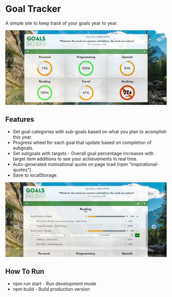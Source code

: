# Goal Tracker

A simple site to keep track of your goals year to year.

![Goal Tracker Screenshot #1](./src/assets/screens/screen1.jpg)

## Features

-   Set goal categories with sub-goals based on what you plan to acomplish this year.
-   Progress wheel for each goal that update based on completion of subgoals.
-   Set subgoals with targets - Overall goal percentage increases with target item additions to see your achievements in real time.
-   Auto-generated motivational quote on page load (npm "inspirational-quotes").
-   Save to localStorage.


![Goal Tracker Screenshot #2](./src/assets/screens/screen2.jpg)

## How To Run

-   npm run start - Run development mode
-   npm build - Build production version
